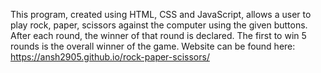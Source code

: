 This program, created using HTML, CSS and JavaScript, allows a user to play rock, paper, scissors against the computer using the given buttons. After each round, the winner of that round is declared. The first to win 5 rounds is the overall winner of the game. 
Website can be found here: https://ansh2905.github.io/rock-paper-scissors/
